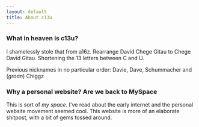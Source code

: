 ```yaml
---
layout: default
title: About c13u
---
```


### What in heaven is c13u?

I shamelessly stole that from a16z. Rearrange David Chege Gitau to Chege David Gitau. Shortening the 13 letters between C and U.

Previous nicknames in no particular order: Davie, Dave, Schummacher and (*groan*) Chiggz

### Why a personal website? Are we back to MySpace

This is sort of *my space*. I've read about the early internet and the personal website movement seemed cool. This website is more of an elaborate shitpost, with a bit of gems tossed around.